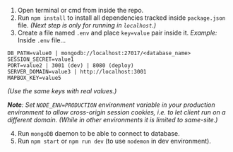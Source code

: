 1. Open terminal or cmd from inside the repo.
2. Run `npm install` to install all dependencies tracked inside `package.json` file.
   _(Next step is only for running in `localhost`.)_
3. Create a file named `.env` and place `key=value` pair inside it.
   _Example:_
   Inside `.env` file...

```
DB_PATH=value0 | mongodb://localhost:27017/<database_name>
SESSION_SECRET=value1
PORT=value2 | 3001 (dev) | 8080 (deploy)
SERVER_DOMAIN=value3 | http://localhost:3001
MAPBOX_KEY=value5
```

_(Use the same keys with real values.)_

_**Note**: Set `NODE_ENV=PRODUCTION` environment variable in your production environment to allow cross-origin session cookies, i.e. to let client run on a different domain. (While in other environments it is limited to same-site.)_

4. Run `mongoDB` daemon to be able to connect to database.
5. Run `npm start` or `npm run dev` (to use `nodemon` in dev environment).
